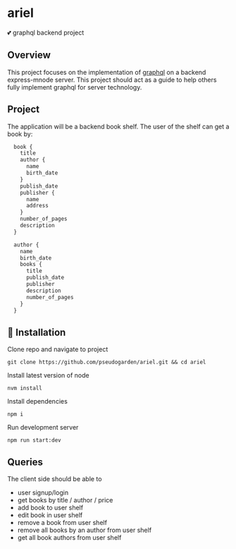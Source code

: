 # ariel
:two_hearts: graphql backend project

## Overview
This project focuses on the implementation of [graphql](https://graphql.org/) on a backend express-mnode server. This project should act as a guide to help others fully implement graphql for server technology.

## Project
The application will be a backend book shelf. The user of the shelf can get a book by:
```javascript
  book {
    title
    author {
      name
      birth_date
    }
    publish_date
    publisher {
      name
      address
    }
    number_of_pages
    description
  }

  author {
    name
    birth_date
    books {
      title
      publish_date
      publisher
      description
      number_of_pages
    }
  }

```
## :wrench: Installation
Clone repo and navigate to project
```
git clone https://github.com/pseudogarden/ariel.git && cd ariel
```
Install latest version of node
```
nvm install
```
Install dependencies
```
npm i
```
Run development server
```
npm run start:dev
```

## Queries
The client side should be able to
- user signup/login
- get books by title / author / price
- add book to user shelf
- edit book in user shelf
- remove a book from user shelf
- remove all books by an author from user shelf
- get all book authors from user shelf
